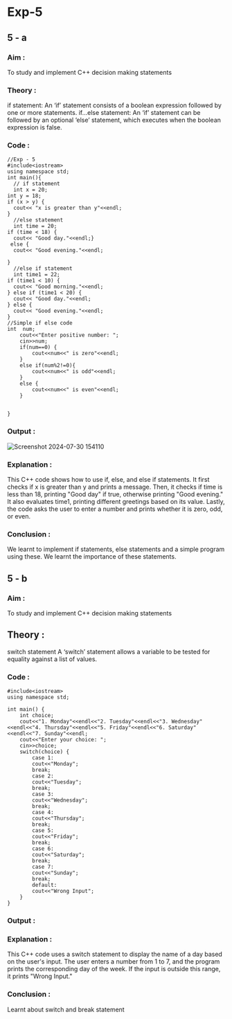 # Exp-5
## 5 - a
### Aim :
To study and implement C++ decision making statements 

### Theory :
if statement:
An ‘if’ statement consists of a boolean expression followed by one or more statements.
if...else statement:
An ‘if’ statement can be followed by an optional ‘else’ statement, which executes when the boolean expression is false.

### Code :
```//Tarang - 23070123140 
//Exp - 5
#include<iostream>
using namespace std;
int main(){
  // if statement
  int x = 20;
int y = 18;
if (x > y) {
  cout<< "x is greater than y"<<endl;
}
  //else statement 
  int time = 20;
if (time < 18) {
  cout<< "Good day."<<endl;}
 else {
  cout<< "Good evening."<<endl;

}
  //else if statement
  int time1 = 22;
if (time1 < 10) {
  cout<< "Good morning."<<endl;
} else if (time1 < 20) {
  cout<< "Good day."<<endl;
} else {
  cout<< "Good evening."<<endl;
}
//Simple if else code 
int  num;
    cout<<"Enter positive number: ";
    cin>>num;
    if(num==0) {
        cout<<num<<" is zero"<<endl;
    }
    else if(num%2!=0){
        cout<<num<<" is odd"<<endl;
    }
    else {
        cout<<num<<" is even"<<endl;
    }


}
```
### Output :
![Screenshot 2024-07-30 154110](https://github.com/user-attachments/assets/3a342964-2215-443f-ae7c-6ee51f756538)
### Explanation :
This C++ code shows how to use if, else, and else if statements. It first checks if x is greater than y and prints a message. 
Then, it checks if time is less than 18, printing "Good day" if true, otherwise printing "Good evening." 
It also evaluates time1, printing different greetings based on its value. Lastly, the code asks the user to enter a number and prints whether it is zero, odd, or even.

### Conclusion : 
We learnt to implement if statements, else statements and a simple program using these.
We learnt the importance of these statements.


## 5 - b 
### Aim :
To study and implement C++ decision making statements 

## Theory :
switch statement
A ‘switch’ statement allows a variable to be tested for equality against a list of values.

### Code :
```//Tarang - 23070123140
#include<iostream>
using namespace std;

int main() {
    int choice;
    cout<<"1. Monday"<<endl<<"2. Tuesday"<<endl<<"3. Wednesday"<<endl<<"4. Thursday"<<endl<<"5. Friday"<<endl<<"6. Saturday"<<endl<<"7. Sunday"<<endl;
    cout<<"Enter your choice: ";
    cin>>choice;
    switch(choice) {
        case 1:
        cout<<"Monday";
        break;
        case 2:
        cout<<"Tuesday";
        break;
        case 3:
        cout<<"Wednesday";
        break;
        case 4:
        cout<<"Thursday";
        break;
        case 5:
        cout<<"Friday";
        break;
        case 6:
        cout<<"Saturday";
        break;
        case 7:
        cout<<"Sunday";
        break;
        default:
        cout<<"Wrong Input";
    }
}
```
### Output :

### Explanation :
This C++ code uses a switch statement to display the name of a day based on the user's input. The user enters a number from 1 to 7, and the program prints the corresponding day of the week.
If the input is outside this range, it prints "Wrong Input."

### Conclusion :
Learnt about switch and break statement 
